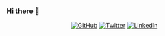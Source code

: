 ### Hi there 👋

<p align="center">
	<a href="https://github.com/p4ch0u"><img src="https://img.shields.io/github/followers/p4ch0u.svg?label=GitHub&style=social" alt="GitHub"></a>
	<a href="https://twitter.com/_PapaSall"><img src="https://img.shields.io/twitter/follow/_PapaSall?label=Twitter&style=social" alt="Twitter"></a>
	<a href="https://www.linkedin.com/in/papasall"><img src="https://img.shields.io/badge/LinkedIn--_.svg?style=social&logo=linkedin" alt="LinkedIn"></a>
	<!--<a href="https://github.com/sponsors/p4ch0u"><img src="https://img.shields.io/badge/GitHub_Sponsors--_.svg?style=social&logo=github&logoColor=EA4AAA" alt="GitHub Sponsors"></a>-->
</p>

<!--
**p4ch0u/p4ch0u** is a ✨ _special_ ✨ repository because its `README.md` (this file) appears on your GitHub profile.

Here are some ideas to get you started:

- 🔭 I’m currently working on ...
- 🌱 I’m currently learning ...
- 👯 I’m looking to collaborate on ...
- 🤔 I’m looking for help with ...
- 💬 Ask me about ...
- 📫 How to reach me: ...
- 😄 Pronouns: ...
- ⚡ Fun fact: ...
-->

